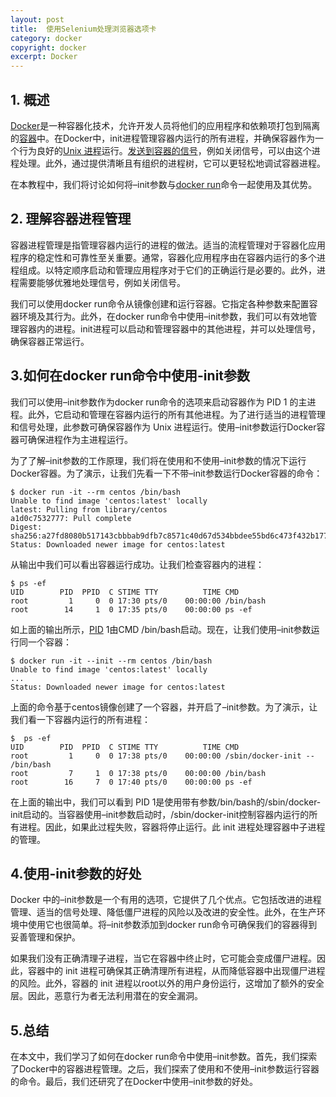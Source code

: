 ```yaml
---
layout: post
title:  使用Selenium处理浏览器选项卡
category: docker
copyright: docker
excerpt: Docker
---
```


## 1. 概述

[Docker](https://www.baeldung.com/ops/docker-guide)是一种容器化技术，允许开发人员将他们的应用程序和依赖项打包到隔离的[容器](https://www.baeldung.com/tag/docker-container)中。在Docker中，init进程管理容器内运行的所有进程，并确保容器作为一个行为良好的[Unix 进程](https://www.baeldung.com/linux/linux-processes-guide)运行。[发送到容器的信号](https://man7.org/linux/man-pages/man7/signal.7.html)，例如关闭信号，可以由这个进程处理。此外，通过提供清晰且有组织的进程树，它可以更轻松地调试容器进程。

在本教程中，我们将讨论如何将–init参数与[docker run](https://www.baeldung.com/ops/docker-run-multiple-commands)命令一起使用及其优势。

## 2. 理解容器进程管理

容器进程管理是指管理容器内运行的进程的做法。适当的流程管理对于容器化应用程序的稳定性和可靠性至关重要。通常，容器化应用程序由在容器内运行的多个进程组成。以特定顺序启动和管理应用程序对于它们的正确运行是必要的。此外，进程需要能够优雅地处理信号，例如关闭信号。

我们可以使用docker run命令从镜像创建和运行容器。它指定各种参数来配置容器环境及其行为。此外，在docker run命令中使用–init参数，我们可以有效地管理容器内的进程。init进程可以启动和管理容器中的其他进程，并可以处理信号，确保容器正常运行。

## 3.如何在docker run命令中使用-init参数

我们可以使用–init参数作为docker run命令的选项来启动容器作为 PID 1 的主进程。此外，它启动和管理在容器内运行的所有其他进程。为了进行适当的进程管理和信号处理，此参数可确保容器作为 Unix 进程运行。使用–init参数运行Docker容器可确保进程作为主进程运行。

为了了解–init参数的工作原理，我们将在使用和不使用–init参数的情况下运行Docker容器。为了演示，让我们先看一下不带–init参数运行Docker容器的命令：

```shell
$ docker run -it --rm centos /bin/bash
Unable to find image 'centos:latest' locally
latest: Pulling from library/centos
a1d0c7532777: Pull complete 
Digest: sha256:a27fd8080b517143cbbbab9dfb7c8571c40d67d534bbdee55bd6c473f432b177
Status: Downloaded newer image for centos:latest
```

从输出中我们可以看出容器运行成功。让我们检查容器内的进程：

```shell
$ ps -ef
UID        PID  PPID  C STIME TTY          TIME CMD
root         1     0  0 17:30 pts/0    00:00:00 /bin/bash
root        14     1  0 17:35 pts/0    00:00:00 ps -ef
```

如上面的输出所示，[PID](https://www.baeldung.com/linux/pid-file) 1由CMD /bin/bash启动。现在，让我们使用–init参数运行同一个容器：

```shell
$ docker run -it --init --rm centos /bin/bash
Unable to find image 'centos:latest' locally
...
Status: Downloaded newer image for centos:latest
```

上面的命令基于centos镜像创建了一个容器，并开启了–init参数。为了演示，让我们看一下容器内运行的所有进程：

```shell
$  ps -ef
UID        PID  PPID  C STIME TTY          TIME CMD
root         1     0  0 17:38 pts/0    00:00:00 /sbin/docker-init -- /bin/bash
root         7     1  0 17:38 pts/0    00:00:00 /bin/bash
root        16     7  0 17:40 pts/0    00:00:00 ps -ef
```

在上面的输出中，我们可以看到 PID 1是使用带有参数/bin/bash的/sbin/docker-init启动的。当容器使用–init参数启动时，/sbin/docker-init控制容器内运行的所有进程。因此，如果此过程失败，容器将停止运行。此 init 进程处理容器中子进程的管理。

## 4.使用-init参数的好处

Docker 中的–init参数是一个有用的选项，它提供了几个优点。它包括改进的进程管理、适当的信号处理、降低僵尸进程的风险以及改进的安全性。此外，在生产环境中使用它也很简单。将–init参数添加到docker run命令可确保我们的容器得到妥善管理和保护。

如果我们没有正确清理子进程，当它在容器中终止时，它可能会变成僵尸进程。因此，容器中的 init 进程可确保其正确清理所有进程，从而降低容器中出现僵尸进程的风险。此外，容器的 init 进程以root以外的用户身份运行，这增加了额外的安全层。因此，恶意行为者无法利用潜在的安全漏洞。

## 5.总结

在本文中，我们学习了如何在docker run命令中使用–init参数。首先，我们探索了Docker中的容器进程管理。之后，我们探索了使用和不使用–init参数运行容器的命令。最后，我们还研究了在Docker中使用–init参数的好处。
